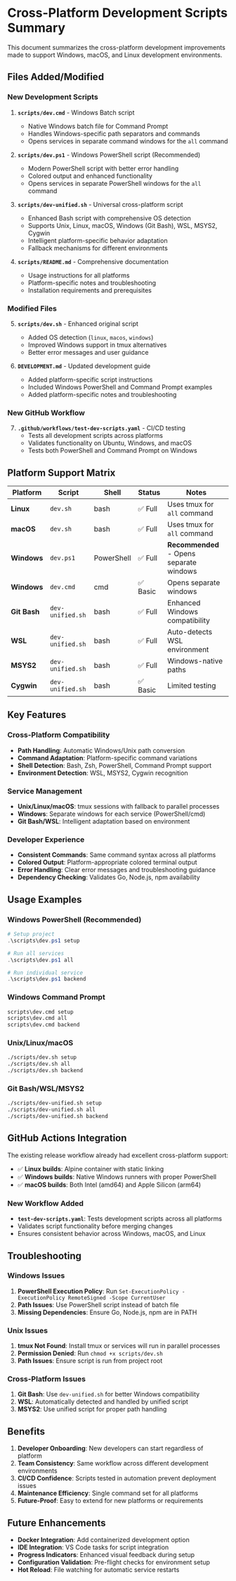 # Cross-Platform Development Scripts Summary

This document summarizes the cross-platform development improvements made to support Windows, macOS, and Linux development environments.

## Files Added/Modified

### New Development Scripts

1. **`scripts/dev.cmd`** - Windows Batch script
   - Native Windows batch file for Command Prompt
   - Handles Windows-specific path separators and commands
   - Opens services in separate command windows for the `all` command

2. **`scripts/dev.ps1`** - Windows PowerShell script (Recommended)
   - Modern PowerShell script with better error handling
   - Colored output and enhanced functionality
   - Opens services in separate PowerShell windows for the `all` command

3. **`scripts/dev-unified.sh`** - Universal cross-platform script
   - Enhanced Bash script with comprehensive OS detection
   - Supports Unix, Linux, macOS, Windows (Git Bash), WSL, MSYS2, Cygwin
   - Intelligent platform-specific behavior adaptation
   - Fallback mechanisms for different environments

4. **`scripts/README.md`** - Comprehensive documentation
   - Usage instructions for all platforms
   - Platform-specific notes and troubleshooting
   - Installation requirements and prerequisites

### Modified Files

5. **`scripts/dev.sh`** - Enhanced original script
   - Added OS detection (`linux`, `macos`, `windows`)
   - Improved Windows support in tmux alternatives
   - Better error messages and user guidance

6. **`DEVELOPMENT.md`** - Updated development guide
   - Added platform-specific script instructions
   - Included Windows PowerShell and Command Prompt examples
   - Added platform-specific notes and troubleshooting

### New GitHub Workflow

7. **`.github/workflows/test-dev-scripts.yaml`** - CI/CD testing
   - Tests all development scripts across platforms
   - Validates functionality on Ubuntu, Windows, and macOS
   - Tests both PowerShell and Command Prompt on Windows

## Platform Support Matrix

| Platform | Script | Shell | Status | Notes |
|----------|--------|-------|---------|--------|
| **Linux** | `dev.sh` | bash | ✅ Full | Uses tmux for `all` command |
| **macOS** | `dev.sh` | bash | ✅ Full | Uses tmux for `all` command |
| **Windows** | `dev.ps1` | PowerShell | ✅ Full | **Recommended** - Opens separate windows |
| **Windows** | `dev.cmd` | cmd | ✅ Basic | Opens separate windows |
| **Git Bash** | `dev-unified.sh` | bash | ✅ Full | Enhanced Windows compatibility |
| **WSL** | `dev-unified.sh` | bash | ✅ Full | Auto-detects WSL environment |
| **MSYS2** | `dev-unified.sh` | bash | ✅ Full | Windows-native paths |
| **Cygwin** | `dev-unified.sh` | bash | ✅ Basic | Limited testing |

## Key Features

### Cross-Platform Compatibility
- **Path Handling**: Automatic Windows/Unix path conversion
- **Command Adaptation**: Platform-specific command variations
- **Shell Detection**: Bash, Zsh, PowerShell, Command Prompt support
- **Environment Detection**: WSL, MSYS2, Cygwin recognition

### Service Management
- **Unix/Linux/macOS**: tmux sessions with fallback to parallel processes
- **Windows**: Separate windows for each service (PowerShell/cmd)
- **Git Bash/WSL**: Intelligent adaptation based on environment

### Developer Experience
- **Consistent Commands**: Same command syntax across all platforms
- **Colored Output**: Platform-appropriate colored terminal output
- **Error Handling**: Clear error messages and troubleshooting guidance
- **Dependency Checking**: Validates Go, Node.js, npm availability

## Usage Examples

### Windows PowerShell (Recommended)
```powershell
# Setup project
.\scripts\dev.ps1 setup

# Run all services
.\scripts\dev.ps1 all

# Run individual service
.\scripts\dev.ps1 backend
```

### Windows Command Prompt
```cmd
scripts\dev.cmd setup
scripts\dev.cmd all
scripts\dev.cmd backend
```

### Unix/Linux/macOS
```bash
./scripts/dev.sh setup
./scripts/dev.sh all
./scripts/dev.sh backend
```

### Git Bash/WSL/MSYS2
```bash
./scripts/dev-unified.sh setup
./scripts/dev-unified.sh all
./scripts/dev-unified.sh backend
```

## GitHub Actions Integration

The existing release workflow already had excellent cross-platform support:
- ✅ **Linux builds**: Alpine container with static linking
- ✅ **Windows builds**: Native Windows runners with proper PowerShell
- ✅ **macOS builds**: Both Intel (amd64) and Apple Silicon (arm64)

### New Workflow Added
- **`test-dev-scripts.yaml`**: Tests development scripts across all platforms
- Validates script functionality before merging changes
- Ensures consistent behavior across Windows, macOS, and Linux

## Troubleshooting

### Windows Issues
1. **PowerShell Execution Policy**: Run `Set-ExecutionPolicy -ExecutionPolicy RemoteSigned -Scope CurrentUser`
2. **Path Issues**: Use PowerShell script instead of batch file
3. **Missing Dependencies**: Ensure Go, Node.js, npm are in PATH

### Unix Issues
1. **tmux Not Found**: Install tmux or services will run in parallel processes
2. **Permission Denied**: Run `chmod +x scripts/dev.sh`
3. **Path Issues**: Ensure script is run from project root

### Cross-Platform Issues
1. **Git Bash**: Use `dev-unified.sh` for better Windows compatibility
2. **WSL**: Automatically detected and handled by unified script
3. **MSYS2**: Use unified script for proper path handling

## Benefits

1. **Developer Onboarding**: New developers can start regardless of platform
2. **Team Consistency**: Same workflow across different development environments
3. **CI/CD Confidence**: Scripts tested in automation prevent deployment issues
4. **Maintenance Efficiency**: Single command set for all platforms
5. **Future-Proof**: Easy to extend for new platforms or requirements

## Future Enhancements

- **Docker Integration**: Add containerized development option
- **IDE Integration**: VS Code tasks for script integration
- **Progress Indicators**: Enhanced visual feedback during setup
- **Configuration Validation**: Pre-flight checks for environment setup
- **Hot Reload**: File watching for automatic service restarts
